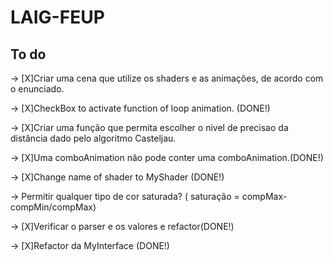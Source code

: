 # LAIG-FEUP

## To do

-> [X]Criar uma cena que utilize os shaders e as animações, de acordo com o enunciado.

-> [X]CheckBox to activate function of loop animation. (DONE!)

-> [X]Criar uma função que permita escolher o nivel de precisao da distância dado pelo algoritmo Casteljau.

-> [X]Uma comboAnimation não pode conter uma comboAnimation.(DONE!)

-> [X]Change name of shader to MyShader (DONE!)

-> Permitir qualquer tipo de cor saturada? ( saturação = compMax-compMin/compMax)

-> [X]Verificar o parser e os valores e refactor(DONE!)

-> [X]Refactor da MyInterface (DONE!)
